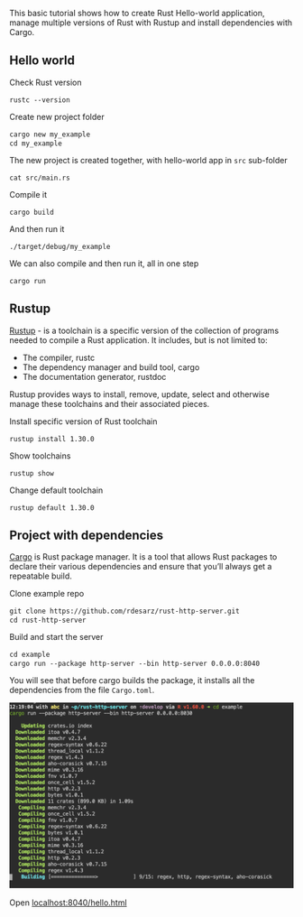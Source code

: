 This basic tutorial shows how to create Rust Hello-world application, manage multiple versions of Rust with Rustup 
and install dependencies with Cargo.

## Hello world

Check Rust version 

```
rustc --version
```

Create new project folder

```
cargo new my_example
cd my_example
```

The new project is created together, with hello-world app in `src` sub-folder

```
cat src/main.rs
```

Compile it

```
cargo build
```

And then run it

```
./target/debug/my_example
```

We can also compile and then run it, all in one step

```
cargo run
```

## Rustup

[Rustup](https://rustup.rs/) - is a toolchain is a specific version of the collection of programs needed to compile a Rust application. 
It includes, but is not limited to:

- The compiler, rustc
- The dependency manager and build tool, cargo
- The documentation generator, rustdoc

Rustup provides ways to install, remove, update, select and otherwise manage these toolchains and their associated pieces.

Install specific version of Rust toolchain

```
rustup install 1.30.0
```

Show toolchains

```
rustup show
```

Change default toolchain

```
rustup default 1.30.0
```


## Project with dependencies

[Cargo](https://doc.rust-lang.org/cargo/) is Rust package manager. It is a tool that allows Rust packages to declare their 
various dependencies and ensure that you’ll always get a repeatable build.  

Clone example repo 

```
git clone https://github.com/rdesarz/rust-http-server.git
cd rust-http-server
```

Build and start the server 

```
cd example
cargo run --package http-server --bin http-server 0.0.0.0:8040
```

You will see that before cargo builds the package, it installs all the dependencies from the file `Cargo.toml`.  

![Workspace collage](img/cargo-deps.png)

Open [localhost:8040/hello.html](http://localhost:8040/hello.html)


